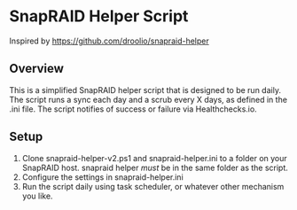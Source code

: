 # SnapRAID Helper Script
Inspired by https://github.com/droolio/snapraid-helper

## Overview
This is a simplified SnapRAID helper script that is designed to be run daily. The script runs a sync each day and a scrub every X days, as defined in the .ini file. The script notifies of success or failure via Healthchecks.io. 

## Setup
1. Clone snapraid-helper-v2.ps1 and snapraid-helper.ini to a folder on your SnapRAID host. snapraid helper *must* be in the same folder as the script. 
2. Configure the settings in snapraid-helper.ini
3. Run the script daily using task scheduler, or whatever other mechanism you like. 